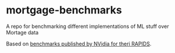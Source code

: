 # mortgage-benchmarks
A repo for benchmarking different implementations of ML stuff over Mortage data

Based on [benchmarks published by NVidia for theri RAPIDS](https://render.githubusercontent.com/view/ipynb?commit=fd01c7ea360efe71745de540f3608843e147198e&enc_url=68747470733a2f2f7261772e67697468756275736572636f6e74656e742e636f6d2f72617069647361692f6e6f7465626f6f6b732f666430316337656133363065666537313734356465353430663336303838343365313437313938652f6d6f7274676167652f4532452e6970796e62&nwo=rapidsai%2Fnotebooks&path=mortgage%2FE2E.ipynb&repository_id=159398705&repository_type=Repository#Mortgage-Workflow).
